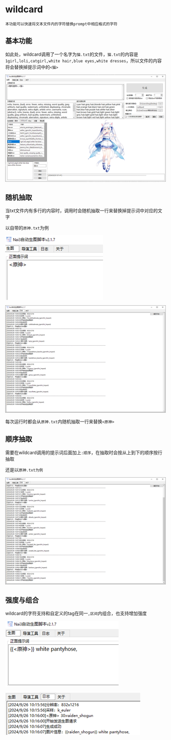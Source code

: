 # wildcard

    本功能可以快速将文本文件内的字符替换prompt中相应格式的字符

## 基本功能

如此处，wildcard调用了一个名字为`猫.txt`的文件，`猫.txt`的内容是`1girl,loli,catgirl,white hair,blue eyes,white dresses`，所以文件的内容将会替换掉提示词中的`<猫>`

![alt text](image.png)

## 随机抽取

当txt文件内有多行的内容时，调用时会随机抽取一行来替换掉提示词中对应的文字

以自带的`原神.txt`为例

![alt text](image-3.png)

![alt text](image-4.png)

每次运行时都会从`原神.txt`内随机抽取一行来替换`<原神>`

## 顺序抽取

需要在wildcard调用的提示词后面加上`:顺序`，在抽取时会按从上到下的顺序按行抽取

还是以`原神.txt为例`

![alt text](image-2.png)

## 强度与组合

wildcard的字符支持和自定义的tag在同一`,区间`内组合，也支持增加强度

![alt text](image-6.png)

![alt text](image-5.png)